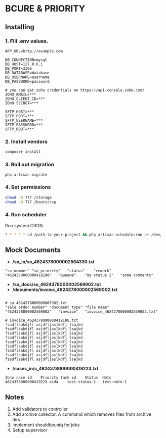 # BCURE & PRIORITY

## Installing

### 1. Fill .env values.
```dotenv
APP_URL=http://example.com

DB_CONNECTION=mysql
DB_HOST=127.0.0.1
DB_PORT=3306
DB_DATABASE=database
DB_USERNAME=username
DB_PASSWORD=password

# you can get zoho credentials on https://api-console.zoho.com/
ZOHO_EMAIL=***
ZOHO_CLIENT_ID=***
ZOHO_SECRET=***

SFTP_HOST=***
SFTP_PORT=***
SFTP_USERNAME=***
SFTP_PASSWORD=***
SFTP_ROOT=***
```

### 2. Install vendors
```bash
composer install
```

### 3. Roll out migration
```
php artisan migrate
```

### 4. Set permissions
```bash
chmod -R 777 /storage
chmod -R 777 /bootstrap
```

### 4. Run scheduler

Run system CRON. 
```bash
* * * * * cd /path-to-your-project && php artisan schedule:run >> /dev/null 2>&1
```

## Mock Documents

- **/so_in/so_4624378000002564330.txt**
```csv
"so_number"	"so_priority"	"status"	"remark"
"4624378000000419198"	"qweqwe"	"my status 2"	"some comments"
```

- **/so_docs/so_4624378000002569002.txt**
- **/documents/invoice_4624378000002569002.txt**
```csv

# so_4624378000000807962.txt
"sale order number"	"document type"	"file name"
"4624378000002569002"	"invoice"	"invoice_4624378000002569002.txt"

# invoice_4624378000000419198.txt
fsadflsakdjfl asjdfljaslkdfj lsajkd
fsadflsakdjfl asjdfljaslkdfj lsajkd
fsadflsakdjfl asjdfljaslkdfj lsajkd
fsadflsakdjfl asjdfljaslkdfj lsajkd
fsadflsakdjfl asjdfljaslkdfj lsajkd
fsadflsakdjfl asjdfljaslkdfj lsajkd
fsadflsakdjfl asjdfljaslkdfj lsajkd
fsadflsakdjfl asjdfljaslkdfj lsajkd
fsadflsakdjfl asjdfljaslkdfj lsajkd
```

- **/cases_in/c_4624378000000419223.txt**
```csv
Zoho case id	Priority task id 	Status	Note
4624378000000419223	asda	test-status-1	test-note-1
```

## Notes

1. Add validators to controller
2. Add archive collector. A command which removes files from archive dirs.
3. Implement shouldbeuniq for jobs
4. Setup supervisor